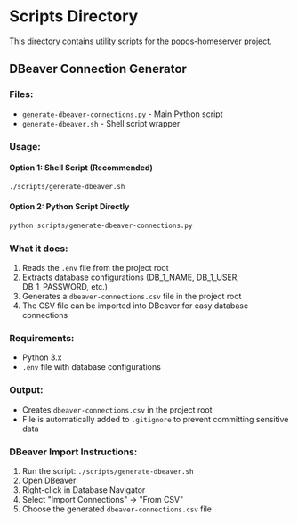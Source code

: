 # Scripts Directory

This directory contains utility scripts for the popos-homeserver project.

## DBeaver Connection Generator

### Files:
- `generate-dbeaver-connections.py` - Main Python script
- `generate-dbeaver.sh` - Shell script wrapper

### Usage:

#### Option 1: Shell Script (Recommended)
```bash
./scripts/generate-dbeaver.sh
```

#### Option 2: Python Script Directly
```bash
python scripts/generate-dbeaver-connections.py
```

### What it does:
1. Reads the `.env` file from the project root
2. Extracts database configurations (DB_1_NAME, DB_1_USER, DB_1_PASSWORD, etc.)
3. Generates a `dbeaver-connections.csv` file in the project root
4. The CSV file can be imported into DBeaver for easy database connections

### Requirements:
- Python 3.x
- `.env` file with database configurations

### Output:
- Creates `dbeaver-connections.csv` in the project root
- File is automatically added to `.gitignore` to prevent committing sensitive data

### DBeaver Import Instructions:
1. Run the script: `./scripts/generate-dbeaver.sh`
2. Open DBeaver
3. Right-click in Database Navigator
4. Select "Import Connections" → "From CSV"
5. Choose the generated `dbeaver-connections.csv` file 